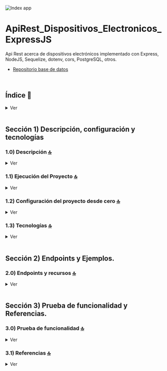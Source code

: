 

![Index app](./doc/assets/CRUD_Bucket_s3.drawio.png)

# ApiRest_Dispositivos_Electronicos_ExpressJS
Api Rest acerca de dispositivos electrónicos implementado con Express, NodeJS, Sequelize, dotenv, cors, PostgreSQL, otros.

* [Repositorio base de datos](https://github.com/andresWeitzel/db_dispositivos_electronicos_postgreSQL)


<br>

## Índice 📜

<details>
 <summary> Ver </summary>
 
 <br>
 
### Sección 1)  Descripción, configuración y tecnologías

 - [1.0) Descripción del Proyecto.](#10-descripción-)
 - [1.1) Ejecución del Proyecto.](#11-ejecución-del-proyecto-)
 - [1.2) Configuración del proyecto desde cero](#12-configuración-del-proyecto-desde-cero-)
 - [1.3) Tecnologías.](#13-tecnologías-)


### Sección 2) Endpoints y Ejemplos 
 
 - [2.0) EndPoints y recursos.](#20-endpoints-y-recursos-)

### Sección 3) Prueba de funcionalidad y Referencias
 
 - [3.0) Prueba de funcionalidad.](#30-prueba-de-funcionalidad-)
 - [3.1) Referencias.](#31-referencias-)


<br>

</details>



<br>

## Sección 1)  Descripción, configuración y tecnologías


### 1.0) Descripción [🔝](#índice-) 

<details>
  <summary>Ver</summary>
 <br>

### 1.0.0) Descripción General

  *  

 
 ### 1.0.1) Descripción Arquitectura y Funcionamiento
 
 * 

<br>

</details>


### 1.1) Ejecución del Proyecto [🔝](#índice-)

<details>
  <summary>Ver</summary>
  <br>
 
#### 1.1.0) Configuraciones iniciales
* Una vez creado un entorno de trabajo a través de algún ide, clonamos el proyecto
```git
git clone https://github.com/andresWeitzel/ApiRest_Dispositivos_Electronicos_ExpressJS
```
* Nos posicionamos sobre el proyecto
```git
cd 'projectName'
```
* Instalamos la última versión LTS de [Nodejs(v18)](https://nodejs.org/en/download).
* Instalamos todas las librerías necesarias
```git
npm i
```

 
<br>

</details>


### 1.2) Configuración del proyecto desde cero [🔝](#índice-)

<details>
  <summary>Ver</summary>
 <br>
 
#### 1.2.0) Configuraciones iniciales
* Una vez creado un entorno de trabajo a través de algún ide, clonamos el proyecto
```git
git clone https://github.com/andresWeitzel/ApiRest_Dispositivos_Electronicos_ExpressJS
```
* Nos posicionamos sobre el proyecto
```git
cd 'projectName'
```
* Instalamos la última versión LTS de [Nodejs(v18)](https://nodejs.org/en/download)
* Abrimos una terminal desde vsc
* Inicializamos un proyecto nodejs
```git
npm init
```
* Creamos un archivo .gitignore y agregamos los files necesarios (por el momento node_modules)
```git
node_modules
```
* Creamos un direct source (src) para agregar toda la lógica de nuestra app
* Instalamos el plugin para sequelize
```git
npm i sequelize
```
* Instalamos los plugins para postgreSQL
```git
npm i pg pg-hstore
```
* Instalamos el plugin para [express](https://www.npmjs.com/package/express)
```git
npm i express
```
* Instalamos el plugin para [cors](https://www.npmjs.com/package/cors)
```git
npm i cors
```
* Instalamos el plugin para [dotenv](https://www.npmjs.com/package/dotenv)
```git
npm i dotenv
```
* Instalamos los plugins para el uso de [swagger](https://www.google.com.ar/url?sa=t&rct=j&q=&esrc=s&source=web&cd=&cad=rja&uact=8&ved=2ahUKEwjKhYbuxO7_AhWcqpUCHZX1DGIQFnoECBAQAQ&url=https%3A%2F%2Fwww.npmjs.com%2Fpackage%2Fswagger-ui-express&usg=AOvVaw298jcT8gyPCXrfFgV1z8o6&opi=89978449)
```git
npm i swagger-ui-express swagger-jsdoc
```



<br>

</details>


### 1.3) Tecnologías [🔝](#índice-)

<details>
  <summary>Ver</summary>
 <br>

| **Tecnologías** | **Versión** | **Finalidad** |               
| ------------- | ------------- | ------------- |
| [SDK](https://www.serverless.com/framework/docs/guides/sdk/) | 4.3.2  | Inyección Automática de Módulos para Lambdas |
| [NodeJS](https://nodejs.org/en/) | 14.18.1  | Librería JS |
| [VSC](https://code.visualstudio.com/docs) | 1.72.2  | IDE |
| [Postman](https://www.postman.com/downloads/) | 10.11  | Cliente Http |
| [CMD](https://learn.microsoft.com/en-us/windows-server/administration/windows-commands/cmd) | 10 | Símbolo del Sistema para linea de comandos | 
| [Git](https://git-scm.com/downloads) | 2.29.1  | Control de Versiones |

</br>


| **Plugin** | **Descripción** |               
| -------------  | ------------- |
| [Serverless Plugin](https://www.serverless.com/plugins/) | Librerías para la Definición Modular |

</br>


| **Extensión** |              
| -------------  | 
| Prettier - Code formatter |
| YAML - Autoformatter .yml (alt+shift+f) |

<br>

</details>


<br>


## Sección 2) Endpoints y Ejemplos. 


### 2.0) Endpoints y recursos [🔝](#índice-) 

<details>
  <summary>Ver</summary>
<br>


<br>

</details>

<br>


## Sección 3) Prueba de funcionalidad y Referencias. 


### 3.0) Prueba de funcionalidad [🔝](#índice-) 

<details>
  <summary>Ver</summary>
<br>


</details>


### 3.1) Referencias [🔝](#índice-)

<details>
  <summary>Ver</summary>
 <br>

#### Sequelize con PostgreSQL 
* [PostgreSQL con Sequelize](https://www.makeuseof.com/use-postgresql-with-sequelize-in-nodejs/)

#### Swagger y Nodejs
* [Automatically Generate Swagger Docs With ExpressJS & NodeJS](https://www.youtube.com/watch?v=5aryMKiBEKY)
* [Repositorio de ejemplo](https://github.com/TomDoesTech/REST-API-Tutorial-Updated/tree/main)

#### Videotutoriales
* [Ejemplificación Creación de Api Rest](https://www.youtube.com/watch?v=tpso18ghda4)

#### Ejemplos de código
* [Ejemplo de microservicio usando Sequelize, Mysql y NodeJS](https://github.com/andresWeitzel/Microservice_Mercadolibre_Users_AWS)

<br>

</details>
